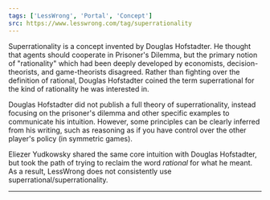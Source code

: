 ```yaml
---
tags: ['LessWrong', 'Portal', 'Concept']
src: https://www.lesswrong.com/tag/superrationality
---
```


Superrationality is a concept invented by Douglas Hofstadter. He thought that agents should cooperate in Prisoner's Dilemma, but the primary notion of "rationality" which had been deeply developed by economists, decision-theorists, and game-theorists disagreed. Rather than fighting over the definition of rational, Douglas Hofstadter coined the term superrational for the kind of rationality he was interested in.

Douglas Hofstadter did not publish a full theory of superrationality, instead focusing on the prisoner's dilemma and other specific examples to communicate his intuition. However, some principles can be clearly inferred from his writing, such as reasoning as if you have control over the other player's policy (in symmetric games).

Eliezer Yudkowsky shared the same core intuition with Douglas Hofstadter, but took the path of trying to reclaim the word *rational* for what he meant. As a result, LessWrong does not consistently use superrational/superrationality.



---

